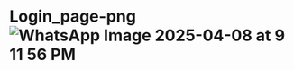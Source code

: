 # Login_page-png ![WhatsApp Image 2025-04-08 at 9 11 56 PM](https://github.com/user-attachments/assets/9f5cdbbd-19e1-4135-b9e0-8aff5283cfe6)
 
